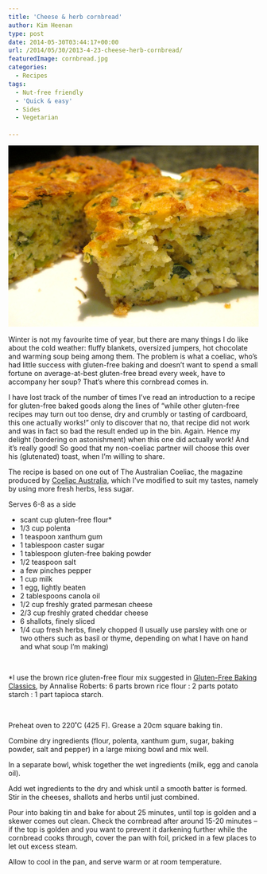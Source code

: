 ```yaml
---
title: 'Cheese & herb cornbread'
author: Kim Heenan
type: post
date: 2014-05-30T03:44:17+00:00
url: /2014/05/30/2013-4-23-cheese-herb-cornbread/
featuredImage: cornbread.jpg
categories:
  - Recipes
tags:
  - Nut-free friendly
  - 'Quick & easy'
  - Sides
  - Vegetarian

---
```


![](cornbread.jpg)

Winter is not my favourite time of year, but there are many things I do like about the cold weather: fluffy blankets, oversized jumpers, hot chocolate and warming soup being among them. The problem is what a coeliac, who’s had little success with gluten-free baking and doesn’t want to spend a small fortune on average-at-best gluten-free bread every week, have to accompany her soup? That’s where this cornbread comes in.

<!--more-->

I have lost track of the number of times I’ve read an introduction to a recipe for gluten-free baked goods along the lines of “while other gluten-free recipes may turn out too dense, dry and crumbly or tasting of cardboard, this one actually works!” only to discover that no, that recipe did not work and was in fact so bad the result ended up in the bin. Again. Hence my delight (bordering on astonishment) when this one did actually work! And it’s really good! So good that my non-coeliac partner will choose this over his (glutenated) toast, when I’m willing to share.

The recipe is based on one out of The Australian Coeliac, the magazine produced by [Coeliac Australia][coeliac-australia], which I’ve modified to suit my tastes, namely by using more fresh herbs, less sugar.

Serves 6-8 as a side

  * scant cup gluten-free flour*
  * 1/3 cup polenta
  * 1 teaspoon xanthum gum
  * 1 tablespoon caster sugar
  * 1 tablespoon gluten-free baking powder
  * 1/2 teaspoon salt
  * a few pinches pepper
  * 1 cup milk
  * 1 egg, lightly beaten
  * 2 tablespoons canola oil
  * 1/2 cup freshly grated parmesan cheese
  * 2/3 cup freshly grated cheddar cheese
  * 6 shallots, finely sliced
  * 1/4 cup fresh herbs, finely chopped (I usually use parsley with one or two others such as basil or thyme, depending on what I have on hand and what soup I’m making)

 

*I use the brown rice gluten-free flour mix suggested in [Gluten-Free Baking Classics][gluten-free-baking-classics], by Annalise Roberts: 6 parts brown rice flour : 2 parts potato starch : 1 part tapioca starch.

 

Preheat oven to 220˚C (425 F). Grease a 20cm square baking tin. 

Combine dry ingredients (flour, polenta, xanthum gum, sugar, baking powder, salt and pepper) in a large mixing bowl and mix well.

In a separate bowl, whisk together the wet ingredients (milk, egg and canola oil).

Add wet ingredients to the dry and whisk until a smooth batter is formed. Stir in the cheeses, shallots and herbs until just combined.

Pour into baking tin and bake for about 25 minutes, until top is golden and a skewer comes out clean. Check the cornbread after around 15-20 minutes – if the top is golden and you want to prevent it darkening further while the cornbread cooks through, cover the pan with foil, pricked in a few places to let out excess steam. 

Allow to cool in the pan, and serve warm or at room temperature.


[gluten-free-baking-classics]: http://www.amazon.com/Gluten-Free-Baking-Classics-Annalise-Roberts/dp/1572840994%3FSubscriptionId%3D0ENGV10E9K9QDNSJ5C82%26tag%3Dfredel09-20%26linkCode%3Dxm2%26camp%3D2025%26creative%3D165953%26creativeASIN%3D1572840994
[coeliac-australia]: http://www.coeliac.org.au/index.html